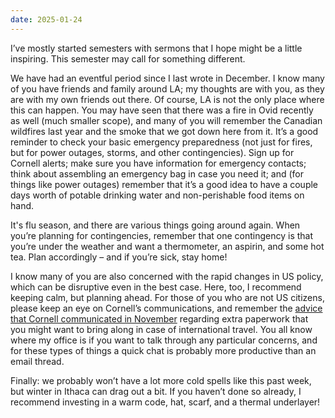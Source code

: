 ```yaml
---
date: 2025-01-24
---
```


I’ve mostly started semesters with sermons that I hope might be a little
inspiring.  This semester may call for something different.
 
We have had an eventful period since I last wrote in December.  I know many of
you have friends and family around LA; my thoughts are with you, as they are
with my own friends out there.  Of course, LA is not the only place where this
can happen.  You may have seen that there was a fire in Ovid recently as well
(much smaller scope), and many of you will remember the Canadian wildfires last
year and the smoke that we got down here from it.  It’s a good reminder to
check your basic emergency preparedness (not just for fires, but for power
outages, storms, and other contingencies).  Sign up for Cornell alerts; make
sure you have information for emergency contacts; think about assembling an
emergency bag in case you need it; and (for things like power outages) remember
that it’s a good idea to have a couple days worth of potable drinking water and
non-perishable food items on hand.
 
It's flu season, and there are various things going around again.  When you’re
planning for contingencies, remember that one contingency is that you’re under
the weather and want a thermometer, an aspirin, and some hot tea.  Plan
accordingly – and if you’re sick, stay home!
 
I know many of you are also concerned with the rapid changes in US policy,
which can be disruptive even in the best case.  Here, too, I recommend keeping
calm, but planning ahead.  For those of you who are not US citizens, please
keep an eye on Cornell’s communications, and remember the [advice that Cornell
communicated in November](https://international.globallearning.cornell.edu/alerts/guidance-possible-immigration-changes-2025)
regarding extra paperwork that you might want to bring
along in case of international travel.  You all know where my office is if you
want to talk through any particular concerns, and for these types of things a
quick chat is probably more productive than an email thread.
 
Finally: we probably won’t have a lot more cold spells like this past week, but
winter in Ithaca can drag out a bit.  If you haven’t done so already, I
recommend investing in a warm code, hat, scarf, and a thermal underlayer!
 
